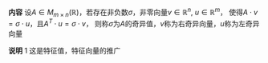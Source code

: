 **内容**
设$A\in M_{m\times n}(\mathbb{R})$，若存在非负数$\sigma$，非零向量$v\in\mathbb{R}^n,\ u\in\mathbb{R}^m$，
使得$A\cdot v=\sigma\cdot u$，且$A^T\cdot u=\sigma\cdot v$，
则称$\sigma$为$A$的奇异值，$v$称为右奇异向量，$u$称为左奇异向量

**说明**
1 这是特征值，特征向量的推广
